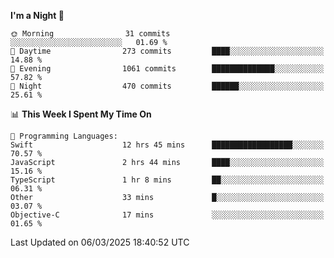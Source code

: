 <!--START_SECTION:waka-->
**I'm a Night 🦉** 

```text
🌞 Morning                31 commits          ░░░░░░░░░░░░░░░░░░░░░░░░░   01.69 % 
🌆 Daytime                273 commits         ████░░░░░░░░░░░░░░░░░░░░░   14.88 % 
🌃 Evening                1061 commits        ██████████████░░░░░░░░░░░   57.82 % 
🌙 Night                  470 commits         ██████░░░░░░░░░░░░░░░░░░░   25.61 % 
```


📊 **This Week I Spent My Time On** 

```text
💬 Programming Languages: 
Swift                    12 hrs 45 mins      ██████████████████░░░░░░░   70.57 % 
JavaScript               2 hrs 44 mins       ████░░░░░░░░░░░░░░░░░░░░░   15.16 % 
TypeScript               1 hr 8 mins         ██░░░░░░░░░░░░░░░░░░░░░░░   06.31 % 
Other                    33 mins             █░░░░░░░░░░░░░░░░░░░░░░░░   03.07 % 
Objective-C              17 mins             ░░░░░░░░░░░░░░░░░░░░░░░░░   01.65 % 
```


 Last Updated on 06/03/2025 18:40:52 UTC
<!--END_SECTION:waka-->
